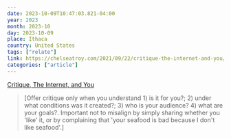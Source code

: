 ```yaml
---
date: 2023-10-09T10:47:03.821-04:00
year: 2023
month: 2023-10
day: 2023-10-09
place: Ithaca
country: United States
tags: ["relate"]
link: https://chelseatroy.com/2021/09/22/critique-the-internet-and-you/
categories: ["article"]
---
```

[Critique, The Internet, and You](https://chelseatroy.com/2021/09/22/critique-the-internet-and-you/)

> [Offer critique only when you understand 1) is it for you?; 2) under what conditions was it created?; 3) who is your audience? 4) what are your goals?. Important not to misalign by simply sharing whether you 'like' it, or by complaining that 'your seafood is bad because I don't like seafood'.]

